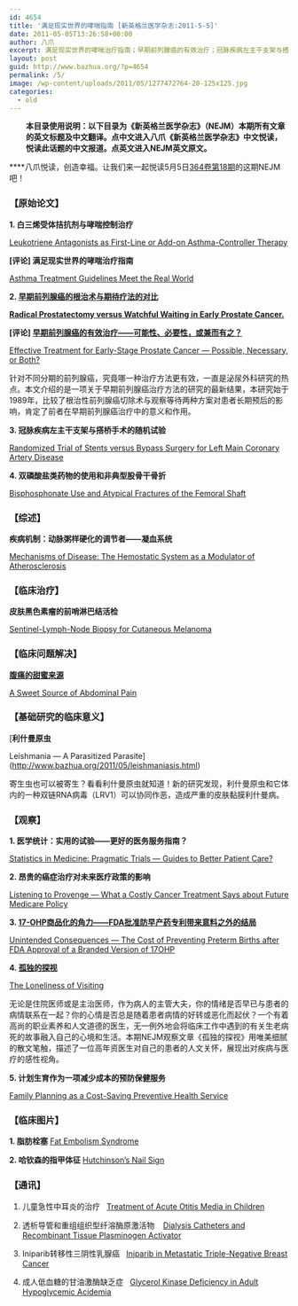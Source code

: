 ```yaml
---
id: 4654
title: '满足现实世界的哮喘指南 [新英格兰医学杂志:2011-5-5]'
date: 2011-05-05T13:26:58+00:00
author: 八爪
excerpt: 满足现实世界的哮喘治疗指南；早期前列腺癌的有效治疗；冠脉疾病左主干支架与搭桥手术的随机试验；皮肤黑色素瘤的前哨淋巴结活检。八爪悦读，创造幸福。让我们来一起悦读5月5日364卷第18期的这期NEJM吧！
layout: post
guid: http://www.bazhua.org/?p=4654
permalink: /5/
image: /wp-content/uploads/2011/05/1277472764-20-125x125.jpg
categories:
  - old
---
```

<p style="padding-left: 30px;">
  <strong>本目录使用说明：以下目录为《新英格兰医学杂志》（NEJM）本期所有文章的英文标题及中文翻译。点中文进入八爪《新英格兰医学杂志》中文悦读，悦读此话题的中文报道。点英文进入NEJM英文原文。</strong>
</p>

****八爪悦读，创造幸福。让我们来一起悦读5月5日<a href="http://www.nejm.org/toc/nejm/364/18" target="_self">364卷第18期</a>的这期NEJM吧！

### 【原始论文】

**1. 白三烯受体拮抗剂与哮喘控制治疗**
  
[Leukotriene Antagonists as First-Line or Add-on Asthma-Controller Therapy](http://www.nejm.org/doi/full/10.1056/NEJMoa1010846)
  
**[评论] 满足现实世界的哮喘治疗指南**
  
[Asthma Treatment Guidelines Meet the Real World](http://www.nejm.org/doi/full/10.1056/NEJMe1100937)

**2. [早期前列腺癌的根治术与期待疗法的对比](http://www.bazhua.org/2011/05/prostate-cancer.html)**
  
****[Radical Prostatectomy versus Watchful Waiting in Early Prostate Cancer.](http://www.nejm.org/doi/full/10.1056/NEJMoa1011967)****
  
****[评论]** [早期前列腺癌的有效治疗——可能性、必要性，或兼而有之？](http://www.bazhua.org/2011/05/prostate-cancer.html)**
  
[Effective Treatment for Early-Stage Prostate Cancer — Possible, Necessary, or Both?](http://www.bazhua.org/2011/05/prostate-cancer.html)
  
针对不同分期的前列腺癌，究竟哪一种治疗方法更有效，一直是泌尿外科研究的热点。本文介绍的是一项关于早期前列腺癌治疗方法的研究的最新结果，本研究始于1989年，比较了根治性前列腺癌切除术与观察等待两种方案对患者长期预后的影响，肯定了前者在早期前列腺癌治疗中的意义和作用。

**3. 冠脉疾病左主干支架与搭桥手术的随机试验**
  
[Randomized Trial of Stents versus Bypass Surgery for Left Main Coronary Artery Disease](http://www.nejm.org/doi/full/10.1056/NEJMoa1100452)

**4. 双磷酸盐类药物的使用和非典型股骨干骨折**
  
[Bisphosphonate Use and Atypical Fractures of the Femoral Shaft](http://www.nejm.org/doi/full/10.1056/NEJMoa1010650)

### 【综述】

**疾病机制：动脉粥样硬化的调节者——凝血系统**
  
[Mechanisms of Disease: The Hemostatic System as a Modulator of Atherosclerosis](http://www.nejm.org/doi/full/10.1056/NEJMra1011670)

### 【临床治疗】

**皮肤黑色素瘤的前哨淋巴结活检**
  
[Sentinel-Lymph-Node Biopsy for Cutaneous Melanoma](http://www.nejm.org/doi/full/10.1056/NEJMct1002967)

### 【临床问题解决】

[**腹痛的甜蜜来源**](http://www.bazhua.org/2011/04/abdominal-pain.html)
  
[A Sweet Source of Abdominal Pain](http://www.nejm.org/doi/full/10.1056/NEJMcps0905921)

### 【基础研究的临床意义】

[**利什曼原虫**
  
Leishmania — A Parasitized Parasite](http://www.bazhua.org/2011/05/leishmaniasis.html)
  
寄生虫也可以被寄生？看看利什曼原虫就知道！新的研究发现，利什曼原虫和它体内的一种双链RNA病毒（LRV1）可以协同作恶，造成严重的皮肤黏膜利什曼病。

### 【观察】

**1. 医学统计：实用的试验——更好的医务服务指南？**
  
[Statistics in Medicine: Pragmatic Trials — Guides to Better Patient Care?](http://www.nejm.org/doi/full/10.1056/NEJMp1103502)

**2. 昂贵的癌症治疗对未来医疗政策的影响**
  
[Listening to Provenge — What a Costly Cancer Treatment Says about Future Medicare Policy](http://www.nejm.org/doi/full/10.1056/NEJMp1103057)

**3. [17-OHP商品化的角力——FDA批准防早产药专利带来意料之外的结局](http://www.bazhua.org/2011/04/17-ohp.html)**
  
[Unintended Consequences — The Cost of Preventing Preterm Births after FDA Approval of a Branded Version of 17OHP](http://www.nejm.org/doi/full/10.1056/NEJMp1102796)

**4. [孤独的探视](http://www.bazhua.org/2011/05/the-loneliness-of-visiting.html)**
  
[The Loneliness of Visiting](http://www.bazhua.org/2011/05/the-loneliness-of-visiting.html)
  
无论是住院医师或是主治医师，作为病人的主管大夫，你的情绪是否早已与患者的病情联系在一起？你的心情是否总是随着患者病情的好转或恶化而起伏？一个有着高尚的职业素养和人文道德的医生，无一例外地会将临床工作中遇到的有关生老病死的故事融入自己的心境和生活。本期NEJM观察文章《孤独的探视》用唯美细腻的散文笔触，描述了一位高年资医生对自己的患者的人文关怀，展现出对疾病与医疗的感性视角。

**5. 计划生育作为一项减少成本的预防保健服务**
  
[Family Planning as a Cost-Saving Preventive Health Service](http://www.nejm.org/doi/full/10.1056/NEJMp1104373)

### 【临床图片】

**1. 脂肪栓塞** [Fat Embolism Syndrome](http://www.nejm.org/doi/full/10.1056/NEJMicm1006177)

**2. 哈钦森的指甲体征** [Hutchinson&#8217;s Nail Sign](http://www.nejm.org/doi/full/10.1056/NEJMicm1009305)

### 【通讯】

1. 儿童急性中耳炎的治疗   [Treatment of Acute Otitis Media in Children](http://www.nejm.org/doi/full/10.1056/NEJMc1102207)

2. 透析导管和重组组织型纤溶酶原激活物    [Dialysis Catheters and Recombinant Tissue Plasminogen Activator](http://www.nejm.org/doi/full/10.1056/NEJMc1102186)

3. Iniparib转移性三阴性乳腺癌   [Iniparib in Metastatic Triple-Negative Breast Cancer](http://www.nejm.org/doi/full/10.1056/NEJMc1101855)

4. 成人低血糖的甘油激酶缺乏症   [Glycerol Kinase Deficiency in Adult Hypoglycemic Acidemia](http://www.nejm.org/doi/full/10.1056/NEJMc1007241)
